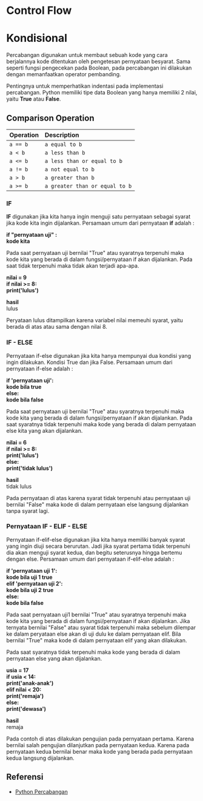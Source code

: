 
# Control Flow
# Kondisional

Percabangan digunakan untuk membaut sebuah kode yang cara berjalannya kode ditentukan oleh pengetesan pernyataan besyarat.
Sama seperti fungsi pengecekan pada Boolean, pada percabangan ini dilakukan dengan memanfaatkan operator pembanding.

Pentingnya untuk memperhatikan indentasi pada implementasi percabangan. Python memiliki 
tipe data Boolean yang hanya memiliki 2 nilai, yaitu **True** atau **False**.

## Comparison Operation



| Operation | Description |
| :-------- | :-------    | 
| `a == b`      | `a equal to b`    |
| `a < b` | `a less than b` |
| `a <= b` | `a less than or equal to b` |
| `a != b` | `a not equal to b` |
| `a > b` | `a greater than b` |
| `a >= b` | `a greater than or equal to b` |

### IF
**IF** digunakan jika kita hanya ingin menguji satu pernyataan sebagai syarat jika kode kita ingin dijalankan.
Persamaan umum dari pernyataan **if** adalah :

**if "pernyataan uji" :   
kode kita**

Pada saat pernyataan uji bernilai "True" atau syaratnya terpenuhi maka kode kita yang berada di dalam fungsi/pernyataan
if akan dijalankan. Pada saat tidak terpenuhi maka tidak akan terjadi apa-apa.

**nilai = 9    
if nilai >= 8:    
print('lulus')**

**hasil**  
lulus 

Peryataan lulus ditampilkan karena variabel nilai memeuhi syarat, yaitu berada di atas atau sama dengan nilai 8.


### IF - ELSE 
Pernyataan if-else digunakan jika kita hanya mempunyai dua kondisi yang ingin dilakukan.
Kondisi True dan jika False. 
Persamaan umum dari pernyataan if-else adalah :   

**if 'pernyataan uji':   
kode bila true    
else:   
kode bila false**

Pada saat pernyataan uji bernilai "True" atau syaratnya terpenuhi maka kode kita yang berada di dalam fungsi/pernyataan 
if akan dijalankan. Pada saat syaratnya tidak terpenuhi maka kode yang berada di dalam pernyataan else kita yang akan dijalankan.

**nilai = 6  
if nilai >= 8:  
print('lulus')  
else:  
print('tidak lulus')**

**hasil**  
tidak lulus

Pada pernyataan di atas karena syarat tidak terpenuhi atau pernyataan uji bernilai "False"
maka kode di dalam pernyataan else langsung dijalankan tanpa syarat lagi.

### Pernyataan IF - ELIF - ELSE 
Pernyataan if-elif-else digunakan jika kita hanya memiliki banyak syarat yang ingin diuji secara berurutan.
Jadi jika syarat pertama tidak terpenuhi dia akan menguji syarat kedua, dan begitu seterusnya hingga bertemu dengan else.
Persamaan umum dari pernyataan if-elif-else adalah :

**if 'pernyataan uji 1':   
kode bila uji 1 true   
elif 'pernyataan uji 2':   
kode bila uji 2 true   
else:   
kode bila false**

Pada saat pernyataan uji1 bernilai "True" atau syaratnya terpenuhi maka kode kita yang berada di dalam fungsi/pernyataan if akan dijalankan.
Jika ternyata bernilai "False" atau syarat tidak terpenuhi maka sebelum dilempar ke dalam peryataan else akan di uji dulu ke dalam pernyataan elif.
Bila bernilai "True" maka kode di dalam pernyataan elif yang akan dilakukan. 

Pada saat syaratnya tidak terpenuhi maka kode yang berada di dalam pernyataan else yang akan dijalankan.

**usia = 17   
if usia < 14:   
print('anak-anak')   
elif nilai < 20:   
print('remaja')   
else:   
print('dewasa')**   

**hasil**   
remaja 

Pada contoh di atas dilakukan pengujian pada pernyataan pertama. Karena bernilai salah pengujian dilanjutkan pada pernyataan kedua. Karena 
pada pernyataan kedua bernilai benar maka kode yang berada pada pernyataan kedua langsung dijalankan. 

## Referensi 

- [Python Percabangan]('https://www.petanikode.com/python-percabangan/')
